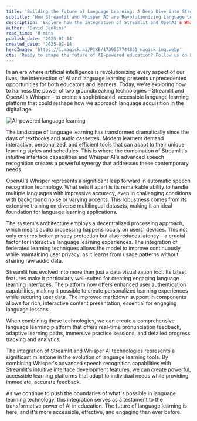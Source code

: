 ```yaml
---
title: 'Building the Future of Language Learning: A Deep Dive into Streamlit and Whisper AI Integration'
subtitle: 'How Streamlit and Whisper AI are Revolutionizing Language Learning Platforms'
description: 'Explore how the integration of Streamlit and OpenAI's Whisper is revolutionizing language learning through AI-powered speech recognition and interactive interfaces. Learn about the technical implementation, benefits, and future implications of this groundbreaking combination in education technology.'
author: 'David Jenkins'
read_time: '8 mins'
publish_date: '2025-02-14'
created_date: '2025-02-14'
heroImage: 'https://i.magick.ai/PIXE/1739557744861_magick_img.webp'
cta: 'Ready to shape the future of AI-powered education? Follow us on LinkedIn at MagickAI to stay at the forefront of AI and education technology innovations!'
---
```


In an era where artificial intelligence is revolutionizing every aspect of our lives, the intersection of AI and language learning presents unprecedented opportunities for both educators and learners. Today, we're exploring how to harness the power of two groundbreaking technologies – Streamlit and OpenAI's Whisper – to create a sophisticated, accessible language learning platform that could reshape how we approach language acquisition in the digital age.

![AI-powered language learning](/blog-placeholder-about.jpg)

The landscape of language learning has transformed dramatically since the days of textbooks and audio cassettes. Modern learners demand interactive, personalized, and efficient tools that can adapt to their unique learning styles and schedules. This is where the combination of Streamlit's intuitive interface capabilities and Whisper AI's advanced speech recognition creates a powerful synergy that addresses these contemporary needs.

OpenAI's Whisper represents a significant leap forward in automatic speech recognition technology. What sets it apart is its remarkable ability to handle multiple languages with impressive accuracy, even in challenging conditions with background noise or varying accents. This robustness comes from its extensive training on diverse multilingual datasets, making it an ideal foundation for language learning applications.

The system's architecture employs a decentralized processing approach, which means audio processing happens locally on users' devices. This not only ensures better privacy protection but also reduces latency – a crucial factor for interactive language learning experiences. The integration of federated learning techniques allows the model to improve continuously while maintaining user privacy, as it learns from usage patterns without sharing raw audio data.

Streamlit has evolved into more than just a data visualization tool. Its latest features make it particularly well-suited for creating engaging language learning interfaces. The platform now offers enhanced user authentication capabilities, making it possible to create personalized learning experiences while securing user data. The improved markdown support in components allows for rich, interactive content presentation, essential for engaging language lessons.

When combining these technologies, we can create a comprehensive language learning platform that offers real-time pronunciation feedback, adaptive learning paths, immersive practice sessions, and detailed progress tracking and analytics.

The integration of Streamlit and Whisper AI technologies represents a significant milestone in the evolution of language learning tools. By combining Whisper's advanced speech recognition capabilities with Streamlit's intuitive interface development features, we can create powerful, accessible learning platforms that adapt to individual needs while providing immediate, accurate feedback.

As we continue to push the boundaries of what's possible in language learning technology, this integration serves as a testament to the transformative power of AI in education. The future of language learning is here, and it's more accessible, effective, and engaging than ever before.